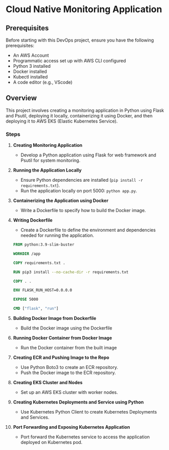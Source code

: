 # Cloud Native Monitoring Application

## Prerequisites

Before starting with this DevOps project, ensure you have the following prerequisites:
- An AWS Account
- Programmatic access set up with AWS CLI configured
- Python 3 installed
- Docker installed
- Kubectl installed
- A code editor (e.g., VScode)

## Overview

This project involves creating a monitoring application in Python using Flask and Psutil, deploying it locally, containerizing it using Docker, and then deploying it to AWS EKS (Elastic Kubernetes Service).

### Steps

1. **Creating Monitoring Application**

   - Develop a Python application using Flask for web framework and Psutil for system monitoring.

2. **Running the Application Locally**

   - Ensure Python dependencies are installed (`pip install -r requirements.txt`).
   - Run the application locally on port 5000: `python app.py`.

3. **Containerizing the Application using Docker**

   - Write a Dockerfile to specify how to build the Docker image.

4. **Writing Dockerfile**

   - Create a Dockerfile to define the environment and dependencies needed for running the application.

   ```dockerfile
   FROM python:3.9-slim-buster

   WORKDIR /app

   COPY requirements.txt .

   RUN pip3 install --no-cache-dir -r requirements.txt

   COPY . .

   ENV FLASK_RUN_HOST=0.0.0.0

   EXPOSE 5000

   CMD ["flask", "run"]
   ```

5. **Building Docker Image from Dockerfile**

   - Build the Docker image using the Dockerfile

6. **Running Docker Container from Docker Image**

   - Run the Docker container from the built image

7. **Creating ECR and Pushing Image to the Repo**

   - Use Python Boto3 to create an ECR repository.
   - Push the Docker image to the ECR repository.

8. **Creating EKS Cluster and Nodes**

   - Set up an AWS EKS cluster with worker nodes.

9. **Creating Kubernetes Deployments and Service using Python**

   - Use Kubernetes Python Client to create Kubernetes Deployments and Services.

10. **Port Forwarding and Exposing Kubernetes Application**

    - Port forward the Kubernetes service to access the application deployed on Kubernetes pod.

